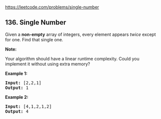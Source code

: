 https://leetcode.com/problems/single-number

## 136. Single Number

<div><p>Given a <strong>non-empty</strong> array of integers, every element appears <em>twice</em> except for one. Find that single one.</p>
<p><strong>Note:</strong></p>
<p>Your algorithm should have a linear runtime complexity. Could you implement it without using extra memory?</p>
<p><strong>Example 1:</strong></p>
<pre><strong>Input:</strong> [2,2,1]
<strong>Output:</strong> 1
</pre>
<p><strong>Example 2:</strong></p>
<pre><strong>Input:</strong> [4,1,2,1,2]
<strong>Output:</strong> 4
</pre>
</div>

